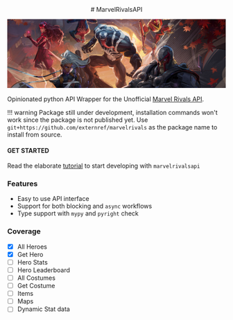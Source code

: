 <div align="center">
# MarvelRivalsAPI
</div>


![Banner Image](docs/assets/banner.jpeg )

Opinionated python API Wrapper for the Unofficial [Marvel Rivals API](https://marvelrivalsapi.com).

!!! warning
    Package still under development, installation commands won't work since the package is not published yet. 
    Use `git+https://github.com/externref/marvelrivals` as the package name to install from source.

#### GET STARTED
Read the elaborate [tutorial](docs/tutorial.md) to start developing with `marvelrivalsapi`

### Features
 
* Easy to use API interface
* Support for both blocking and `async` workflows
* Type support with `mypy` and `pyright` check

### Coverage
- [x] All Heroes
- [x] Get Hero
- [ ] Hero Stats
- [ ] Hero Leaderboard
- [ ] All Costumes
- [ ] Get Costume
- [ ] Items
- [ ] Maps
- [ ] Dynamic Stat data